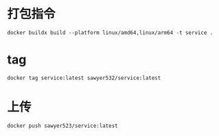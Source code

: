 # 打包指令
```shell
docker buildx build --platform linux/amd64,linux/arm64 -t service .
```
# tag
```shell
docker tag service:latest sawyer532/service:latest
```
# 上传
```shell
docker push sawyer523/service:latest
```